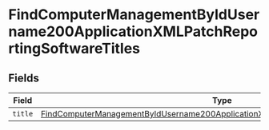 # FindComputerManagementByIdUsername200ApplicationXMLPatchReportingSoftwareTitles


## Fields

| Field                                                                                                                                                                                                   | Type                                                                                                                                                                                                    | Required                                                                                                                                                                                                | Description                                                                                                                                                                                             |
| ------------------------------------------------------------------------------------------------------------------------------------------------------------------------------------------------------- | ------------------------------------------------------------------------------------------------------------------------------------------------------------------------------------------------------- | ------------------------------------------------------------------------------------------------------------------------------------------------------------------------------------------------------- | ------------------------------------------------------------------------------------------------------------------------------------------------------------------------------------------------------- |
| `title`                                                                                                                                                                                                 | [FindComputerManagementByIdUsername200ApplicationXMLPatchReportingSoftwareTitlesTitle](../../models/operations/findcomputermanagementbyidusername200applicationxmlpatchreportingsoftwaretitlestitle.md) | :heavy_minus_sign:                                                                                                                                                                                      | N/A                                                                                                                                                                                                     |